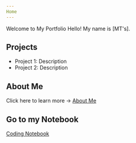 ```yaml
---
Home
--- 
```

Welcome to My Portfolio Hello! My name is [MT's].
## Projects
- Project 1: Description
- Project 2: Description
## About Me
Click here to learn more → [About Me](about.md) 
## Go to my Notebook
[Coding Notebook](notebook.md)
